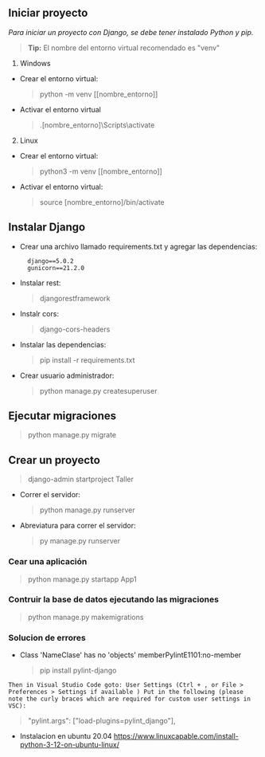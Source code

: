 ## Iniciar proyecto
_Para iniciar un proyecto con Django, se debe tener instalado Python y pip._

> **Tip:** El nombre del entorno virtual recomendado es "venv" 

1. Windows
- Crear el entorno virtual:
  > python -m venv [[nombre_entorno]]
- Activar el entorno virtual
  > .\[nombre_entorno]\Scripts\activate

2. Linux 
- Crear el entorno virtual:
  > python3 -m venv [[nombre_entorno]]
- Activar el entorno virtual:
  > source [nombre_entorno]/bin/activate


## Instalar Django
- Crear una archivo llamado requirements.txt y agregar las dependencias:
  ```
    django==5.0.2
    gunicorn==21.2.0 
  ```
- Instalar rest:
  > djangorestframework
- Instalr cors:
  > django-cors-headers
- Instalar las dependencias:
  > pip install -r requirements.txt
- Crear usuario administrador:
  > python manage.py createsuperuser

## Ejecutar migraciones

> python manage.py migrate

## Crear un proyecto

> django-admin startproject Taller

- Correr el servidor:
  > python manage.py runserver
- Abreviatura para correr el servidor:
  > py manage.py runserver

### Cear una aplicación

> python manage.py startapp App1

### Contruir la base de datos ejecutando las migraciones

> python manage.py makemigrations

### Solucion de errores

- Class 'NameClase' has no 'objects' memberPylintE1101:no-member
  > pip install pylint-django

```
Then in Visual Studio Code goto: User Settings (Ctrl + , or File > Preferences > Settings if available ) Put in the following (please note the curly braces which are required for custom user settings in VSC):
```

> "pylint.args": ["load-plugins=pylint_django"],

- Instalacion en ubuntu 20.04
https://www.linuxcapable.com/install-python-3-12-on-ubuntu-linux/